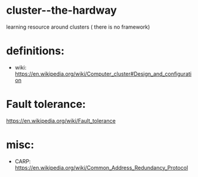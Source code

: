 # cluster--the-hardway
learning resource around clusters ( there is no framework)

# definitions:

- wiki: https://en.wikipedia.org/wiki/Computer_cluster#Design_and_configuration


# Fault tolerance:
https://en.wikipedia.org/wiki/Fault_tolerance



# misc:


-  CARP: https://en.wikipedia.org/wiki/Common_Address_Redundancy_Protocol 
